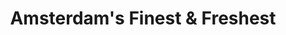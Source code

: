 ---
title: "Amsterdam's Finest & Freshest"
url: /new-york/amsterdams-finest-und-freshest/
shop: Lebensmittel
---